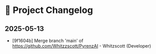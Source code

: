 # 📜 Project Changelog


## 2025-05-13

- [9f1604b] Merge branch 'main' of https://github.com/Whitzzscott/PyrenzAI - Whitzscott (Developer)
